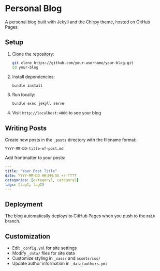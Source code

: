 # Personal Blog

A personal blog built with Jekyll and the Chirpy theme, hosted on GitHub Pages.

## Setup

1. Clone the repository:
   ```bash
   git clone https://github.com/your-username/your-blog.git
   cd your-blog
   ```

2. Install dependencies:
   ```bash
   bundle install
   ```

3. Run locally:
   ```bash
   bundle exec jekyll serve
   ```

4. Visit `http://localhost:4000` to see your blog

## Writing Posts

Create new posts in the `_posts` directory with the filename format:
```
YYYY-MM-DD-title-of-post.md
```

Add frontmatter to your posts:
```yaml
---
title: "Your Post Title"
date: YYYY-MM-DD HH:MM:SS +/-TTTT
categories: [category1, category2]
tags: [tag1, tag2]
---
```

## Deployment

The blog automatically deploys to GitHub Pages when you push to the `main` branch.

## Customization

- Edit `_config.yml` for site settings
- Modify `_data/` files for site data
- Customize styling in `_sass/` and `assets/css/`
- Update author information in `_data/authors.yml`

